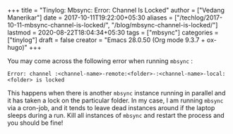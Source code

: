 +++
title = "Tinylog: Mbsync: Error: Channel <x> Is Locked"
author = ["Vedang Manerikar"]
date = 2017-10-11T19:22:00+05:30
aliases = ["/techlog/2017-10-11-mbsync-channel-is-locked/", "/blog/mbsync-channel-is-locked/"]
lastmod = 2020-08-22T18:04:34+05:30
tags = ["mbsync"]
categories = ["tinylog"]
draft = false
creator = "Emacs 28.0.50 (Org mode 9.3.7 + ox-hugo)"
+++

You may come across the following error when running `mbsync` :

```text
Error: channel :<channel-name>-remote:<folder>-:<channel-name>-local:<folder> is locked
```

This happens when there is another `mbsync` instance running in
parallel and it has taken a lock on the particular folder. In my case,
I am running `mbsync` via a cron-job, and it tends to leave dead
instances around if the laptop sleeps during a run. Kill all instances
of `mbsync` and restart the process and you should be fine!
